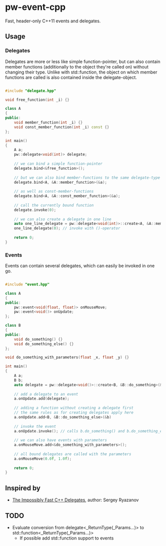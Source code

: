 # pw-event-cpp
Fast, header-only C++11 events and delegates.
  
## Usage

### Delegates

Delegates are more or less like simple function-pointer, but can also contain member functions (additionally to the object they're called on) without changing their type. Unlike with std::function, the object on which member functions are called is also contained inside the delegate-object.

```cpp

#include "delegate.hpp"

void free_function(int _i) {}

class A
{
public:
    void member_function(int _i) {}
    void const_member_function(int _i) const {}
};

int main()
{
    A a;
    pw::delegate<void(int)> delegate;
    
    // we can bind a simple function-pointer
    delegate.bind<&free_function>();
    
    // but we can also bind member-functions to the same delegate-type
    delegate.bind<A, &A::member_function>(&a);
    
    // as well as const-member-functions
    delegate.bind<A, &A::const_member_function>(&a);
    
    // call the currently bound function
    delegate.invoke(0);
    
    // we can also create a delegate in one line
    auto one_line_delegate = pw::delegate<void(int)>::create<A, &A::member_function>(&a);
    one_line_delegate(0); // invoke with ()-operator
    
    return 0;
}
```

### Events

Events can contain several delegates, which can easily be invoked in one go.

```cpp

#include "event.hpp"

class A
{
public:
    pw::event<void(float, float)> onMouseMove;
    pw::event<void()> onUpdate;
};

class B
{
public:
    void do_something() {}
    void do_something_else() {}
};

void do_something_with_parameters(float _x, float _y) {}

int main()
{
    A a;
    B b;
    auto delegate = pw::delegate<void()>::create<B, &B::do_something>(&b);
    
    // add a delegate to an event
    a.onUpdate.add(delegate);
    
    // adding a function without creating a delegate first
    // the same rules as for creating delegates apply here
    a.onUpdate.add<B, &B::do_something_else>(&b)
    
    // invoke the event
    a.onUpdate.invoke(); // calls b.do_something() and b.do_something_else()
    
    // we can also have events with parameters
    a.onMouseMove.add<&do_something_with_parameters>();
    
    // all bound delegates are called with the parameters
    a.onMouseMove(0.0f, 1.0f);
    
    return 0;
}
```

## Inspired by

- [The Impossibly Fast C++
  Delegates](http://www.codeproject.com/Articles/11015/The-Impossibly-Fast-C-Delegates),
  author: Sergey Ryazanov

## TODO
- Evaluate conversion from delegate<_ReturnType(_Params...)> to std::function<_ReturnType(_Params...)>
  - If possible add std::function support to events
